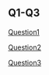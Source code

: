 ## Q1-Q3

 [Question1](/Q1/Question1.md)
 
 [Question2](/Q2/Question2.md)
 
 [Question3](/Q3/Question3.md)